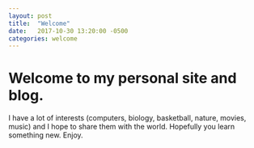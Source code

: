 ```yaml
---
layout: post
title:  "Welcome"
date:   2017-10-30 13:20:00 -0500
categories: welcome
---
```

# Welcome to my personal site and blog.

I have a lot of interests (computers, biology, basketball, nature, movies, music) and I hope to share them with the world. Hopefully you learn something new. Enjoy.
